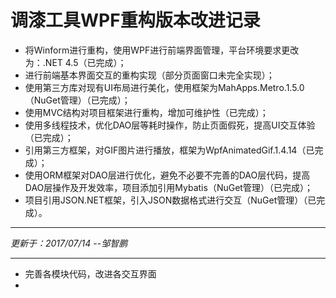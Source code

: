 # 调漆工具WPF重构版本改进记录

* 将Winform进行重构，使用WPF进行前端界面管理，平台环境要求更改为：.NET 4.5（已完成）；
* 进行前端基本界面交互的重构实现（部分页面窗口未完全实现）；
* 使用第三方库对现有UI布局进行美化，使用框架为MahApps.Metro.1.5.0（NuGet管理）（已完成）；
* 使用MVC结构对项目框架进行重构，增加可维护性（已完成）；
* 使用多线程技术，优化DAO层等耗时操作，防止页面假死，提高UI交互体验（已完成）；
* 引用第三方框架，对GIF图片进行播放，框架为WpfAnimatedGif.1.4.14（已完成）；
* 使用ORM框架对DAO层进行优化，避免不必要不完善的DAO层代码，提高DAO层操作及开发效率，项目添加引用Mybatis（NuGet管理）（已完成）；
* 项目引用JSON.NET框架，引入JSON数据格式进行交互（NuGet管理）（已完成）。

***

*更新于：2017/07/14 --邹智鹏*

---

* 完善各模块代码，改进各交互界面
* ​